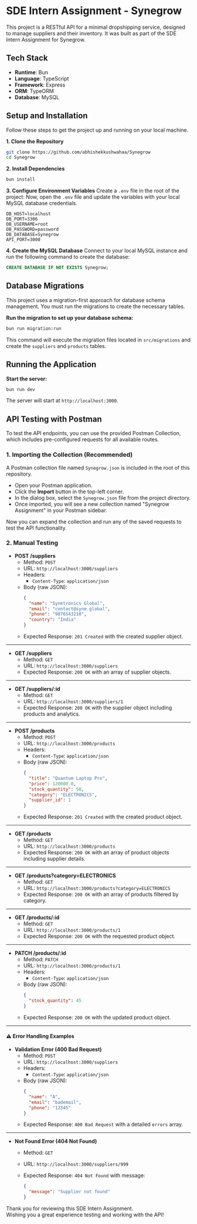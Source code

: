 # SDE Intern Assignment - Synegrow

This project is a RESTful API for a minimal dropshipping service, designed to manage suppliers and their inventory. It was built as part of the SDE Intern Assignment for Synegrow.

## Tech Stack

- **Runtime**: Bun
- **Language**: TypeScript
- **Framework**: Express
- **ORM**: TypeORM
- **Database**: MySQL

## Setup and Installation

Follow these steps to get the project up and running on your local machine.

**1. Clone the Repository**

```bash
git clone https://github.com/abhishekkushwahaa/Synegrow
cd Synegrow
```

**2. Install Dependencies**

```bash
bun install
```

**3. Configure Environment Variables**
Create a `.env` file in the root of the project:
Now, open the `.env` file and update the variables with your local MySQL database credentials.

```env
DB_HOST=localhost
DB_PORT=3306
DB_USERNAME=root
DB_PASSWORD=password
DB_DATABASE=Synegrow
API_PORT=3000
```

**4. Create the MySQL Database**
Connect to your local MySQL instance and run the following command to create the database:

```sql
CREATE DATABASE IF NOT EXISTS Synegrow;
```

## Database Migrations

This project uses a migration-first approach for database schema management. You must run the migrations to create the necessary tables.

**Run the migration to set up your database schema:**

```bash
bun run migration:run
```

This command will execute the migration files located in `src/migrations` and create the `suppliers` and `products` tables.

## Running the Application

**Start the server:**

```bash
bun run dev
```

The server will start at `http://localhost:3000`.

## API Testing with Postman

To test the API endpoints, you can use the provided Postman Collection, which includes pre-configured requests for all available routes.

### **1. Importing the Collection (Recommended)**

A Postman collection file named `Synegrow.json` is included in the root of this repository.

- Open your Postman application.
- Click the **Import** button in the top-left corner.
- In the dialog box, select the `Synegrow.json` file from the project directory.
- Once imported, you will see a new collection named "Synegrow Assignment" in your Postman sidebar.

Now you can expand the collection and run any of the saved requests to test the API functionality.

### **2. Manual Testing**

- **POST /suppliers**
  - Method: `POST`
  - URL: `http://localhost:3000/suppliers`
  - Headers:
    - `Content-Type`: `application/json`
  - Body (raw JSON):
    ```json
    {
      "name": "Synetronics Global",
      "email": "contact@syne.global",
      "phone": "9876543210",
      "country": "India"
    }
    ```
  - Expected Response: `201 Created` with the created supplier object.

---

- **GET /suppliers**
  - Method: `GET`
  - URL: `http://localhost:3000/suppliers`
  - Expected Response: `200 OK` with an array of supplier objects.

---

- **GET /suppliers/:id**
  - Method: `GET`
  - URL: `http://localhost:3000/suppliers/1`
  - Expected Response: `200 OK` with the supplier object including products and analytics.

---

- **POST /products**
  - Method: `POST`
  - URL: `http://localhost:3000/products`
  - Headers:
    - `Content-Type`: `application/json`
  - Body (raw JSON):
    ```json
    {
      "title": "Quantum Laptop Pro",
      "price": 120000.0,
      "stock_quantity": 50,
      "category": "ELECTRONICS",
      "supplier_id": 1
    }
    ```
  - Expected Response: `201 Created` with the created product object.

---

- **GET /products**
  - Method: `GET`
  - URL: `http://localhost:3000/products`
  - Expected Response: `200 OK` with an array of product objects including supplier details.

---

- **GET /products?category=ELECTRONICS**
  - Method: `GET`
  - URL: `http://localhost:3000/products?category=ELECTRONICS`
  - Expected Response: `200 OK` with an array of products filtered by category.

---

- **GET /products/:id**
  - Method: `GET`
  - URL: `http://localhost:3000/products/1`
  - Expected Response: `200 OK` with the requested product object.

---

- **PATCH /products/:id**
  - Method: `PATCH`
  - URL: `http://localhost:3000/products/1`
  - Headers:
    - `Content-Type`: `application/json`
  - Body (raw JSON):
    ```json
    {
      "stock_quantity": 45
    }
    ```
  - Expected Response: `200 OK` with the updated product object.

---

#### ⚠️ **Error Handling Examples**

- **Validation Error (400 Bad Request)**
  - Method: `POST`
  - URL: `http://localhost:3000/suppliers`
  - Headers:
    - `Content-Type`: `application/json`
  - Body (raw JSON):
    ```json
    {
      "name": "A",
      "email": "bademail",
      "phone": "12345"
    }
    ```
  - Expected Response: `400 Bad Request` with a detailed `errors` array.

---

- **Not Found Error (404 Not Found)**

  - Method: `GET`
  - URL: `http://localhost:3000/suppliers/999`
  - Expected Response: `404 Not Found` with message:

    ```json
    {
      "message": "Supplier not found"
    }
    ```

Thank you for reviewing this SDE Intern Assignment.  
Wishing you a great experience testing and working with the API!
